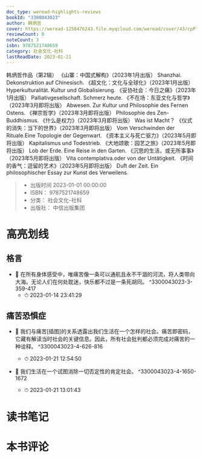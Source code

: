 ```yaml
---
doc_type: weread-highlights-reviews
bookId: "3300043023"
author: 韩炳哲
cover: https://weread-1258476243.file.myqcloud.com/weread/cover/43/cpPlatform_4kLMwviD9Jwj2x4GCyxFTM/t7_cpPlatform_4kLMwviD9Jwj2x4GCyxFTM.jpg
reviewCount: 0
noteCount: 3
isbn: 9787521748659
category: 社会文化-社科
lastReadDate: 2023-01-21
---
```

韩炳哲作品（第2辑） 《山寨：中国式解构》（2023年1月出版） Shanzhai. Dekonstruktion auf Chinesisch. 《超文化：文化与全球化》（2023年1月出版） Hyperkulturalität. Kultur und Globalisierung. 《妥协社会：今日之痛》（2023年1月出版） Palliativgesellschaft. Schmerz heute. 《不在场：东亚文化与哲学》（2023年3月即将出版） Abwesen. Zur Kultur und Philosophie des Fernen Ostens. 《禅宗哲学》（2023年3月即将出版） Philosophie des Zen-Buddhismus. 《什么是权力》（2023年3月即将出版） Was ist Macht？ 《仪式的消失：当下的世界》（2023年3月即将出版） Vom Verschwinden der Rituale.Eine Topologie der Gegenwart. 《资本主义与死亡驱力》（2023年5月即将出版） Kapitalismus und Todestrieb. 《大地颂歌：园艺之旅》（2023年5月即将出版） Lob der Erde. Eine Reise in den Garten. 《沉思的生活，或无所事事》（2023年5月即将出版） Vita contemplativa.oder von der Untätigkeit. 《时间的香气：逗留的艺术》（2023年5月即将出版） Duft der Zeit. Ein philosophischer Essay zur Kunst des Verweilens.
> - 出版时间 2023-01-01 00:00:00
> - ISBN： 9787521748659
> - 分类： 社会文化-社科
> - 出版社： 中信出版集团

# 高亮划线

## 格言


- 📌 在所有身体感受中，唯痛苦像一条可以通航且永不干涸的河流，将人类带向大海。无论人们在何处耽迷，快乐都不过是一条死胡同。 ^3300043023-3-359-417
    - ⏱ 2023-01-14 23:41:29 
## 痛苦恐惧症


- 📌 我们与痛苦[插图]的关系透露出我们生活在一个怎样的社会。痛苦即密码，它藏有解读当时社会的关键信息。因此，所有社会批判都必须完成对痛苦的一种诠释。 ^3300043023-4-626-816
    - ⏱ 2023-01-21 12:54:50 

- 📌 我们生活在一个试图消除一切否定性的肯定社会。 ^3300043023-4-1650-1672
    - ⏱ 2023-01-21 13:01:43 
# 读书笔记

# 本书评论
